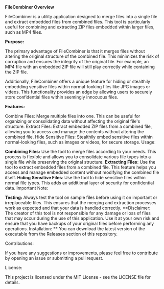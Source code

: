 **FileCombiner Overview**

FileCombiner is a utility application designed to merge files into a single file and extract embedded files from combined files. This tool is particularly useful for combining and extracting ZIP files embedded within larger files, such as MP4 files.

**Purpose:**

The primary advantage of FileCombiner is that it merges files without altering the original structure of the combined file. This minimizes the risk of corruption and ensures the integrity of the original file. For example, an MP4 file with an embedded ZIP file will still play correctly while containing the ZIP file.

Additionally, FileCombiner offers a unique feature for hiding or stealthily embedding sensitive files within normal-looking files like JPG images or videos. This functionality provides an edge by allowing users to securely store confidential files within seemingly innocuous files.

**Features:**

Combine Files: Merge multiple files into one. This can be useful for organizing or consolidating data without affecting the original file's structure.
Extract Files: Extract embedded ZIP files from a combined file, allowing you to access and manage the contents without altering the combined file.
Hide Sensitive Files: Stealthily embed sensitive files within normal-looking files, such as images or videos, for secure storage.
Usage:

**Combining Files:** Use the tool to merge files according to your needs. This process is flexible and allows you to consolidate various file types into a single file while preserving the original structure.
**Extracting Files:** Use the tool to extract embedded files from a combined file. This feature helps you access and manage embedded content without modifying the combined file itself.
**Hiding Sensitive Files**: Use the tool to hide sensitive files within normal file types. This adds an additional layer of security for confidential data.
Important Note:

**Testing:** Always test the tool on sample files before using it on important or irreplaceable files. This ensures that the merging and extraction processes work as expected and that your data is handled correctly.
**Disclaimer: The creator of this tool is not responsible for any damage or loss of files that may occur during the use of this application. Use it at your own risk and ensure that you have backups of your original files before performing any operations.
Installation:
**
You can download the latest version of the executable from the Releases section of this repository.

Contributions:

If you have any suggestions or improvements, please feel free to contribute by opening an issue or submitting a pull request.

License:

This project is licensed under the MIT License - see the LICENSE file for details.

